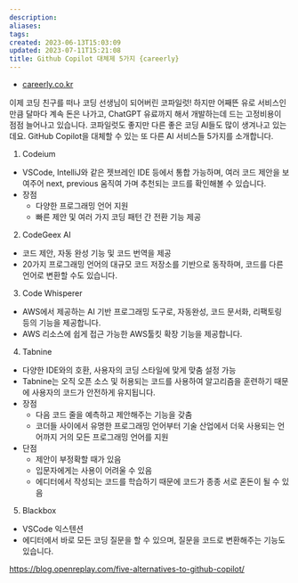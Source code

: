 ```yaml
---
description:
aliases: 
tags: 
created: 2023-06-13T15:03:09
updated: 2023-07-11T15:21:08
title: Github Copilot 대체제 5가지 {careerly}
---
```

- [careerly.co.kr](https://careerly.co.kr/comments/85161?utm_campaign=user-share)

이제 코딩 친구를 떠나 코딩 선생님이 되어버린 코파일럿! 하지만 어째뜬 유로 서비스인만큼 달마다 계속 돈은 나가고, ChatGPT 유료까지 해서 개발하는데 드는 고정비용이 점점 늘어나고 있습니다. 코파일럿도 좋지만 다른 좋은 코딩 AI들도 많이 생겨나고 있는데요. GitHub Copilot을 대체할 수 있는 또 다른 AI 서비스들 5가지를 소개합니다. 

1. Codeium
- VSCode, IntelliJ와 같은 젯브레인 IDE 등에서 통합 가능하며, 여러 코드 제안을 보여주어 next, previous 움직여 가며 추천되는 코드를 확인해볼 수 있습니다. 
- 장점  
  - 다양한 프로그래밍 언어 지원
  - 빠른 제안 및 여러 가지 코딩 패턴 간 전환 기능 제공

2. CodeGeex AI
- 코드 제안, 자동 완성 기능 및 코드 번역을 제공
- 20가지 프로그래밍 언어의 대규모 코드 저장소를 기반으로 동작하며, 코드를 다른 언어로 변환할 수도 있습니다.

3. Code Whisperer
- AWS에서 제공하는 AI 기반 프로그래밍 도구로, 자동완성, 코드 문서화, 리팩토링 등의 기능을 제공합니다. 
- AWS 리소스에 쉽게 접근 가능한 AWS툴킷 확장 기능을 제공합니다. 

4. Tabnine
- 다양한 IDE와의 호환, 사용자의 코딩 스타일에 맞게 맞춤 설정 가능 
- Tabnine는 오직 오픈 소스 및 허용되는 코드를 사용하여 알고리즘을 훈련하기 때문에 사용자의 코드가 안전하게 유지됩니다.
- 장점
  - 다음 코드 줄을 예측하고 제안해주는 기능을 갖춤
  - 코더들 사이에서 유명한 프로그래밍 언어부터 기술 산업에서 더욱 사용되는 언어까지 거의 모든 프로그래밍 언어를 지원
- 단점 
  - 제안이 부정확할 때가 있음
  - 입문자에게는 사용이 어려울 수 있음 
  - 에디터에서 작성되는 코드를 학습하기 때문에 코드가 종종 서로 혼돈이 될 수 있음 

5. Blackbox
- VSCode 익스텐션
- 에디터에서 바로 모든 코딩 질문을 할 수 있으며, 질문을 코드로 변환해주는 기능도 있습니다. 

https://blog.openreplay.com/five-alternatives-to-github-copilot/

